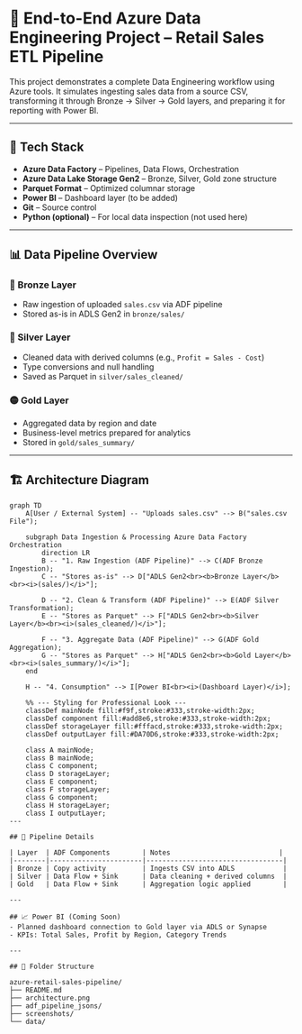 # 🚀 End-to-End Azure Data Engineering Project – Retail Sales ETL Pipeline

This project demonstrates a complete Data Engineering workflow using Azure tools. It simulates ingesting sales data from a source CSV, transforming it through Bronze → Silver → Gold layers, and preparing it for reporting with Power BI.

---

## 🧰 Tech Stack

- **Azure Data Factory** – Pipelines, Data Flows, Orchestration
- **Azure Data Lake Storage Gen2** – Bronze, Silver, Gold zone structure
- **Parquet Format** – Optimized columnar storage
- **Power BI** – Dashboard layer (to be added)
- **Git** – Source control
- **Python (optional)** – For local data inspection (not used here)

---

## 📊 Data Pipeline Overview

### 🔹 Bronze Layer
- Raw ingestion of uploaded `sales.csv` via ADF pipeline
- Stored as-is in ADLS Gen2 in `bronze/sales/`

### 🔸 Silver Layer
- Cleaned data with derived columns (e.g., `Profit = Sales - Cost`)
- Type conversions and null handling
- Saved as Parquet in `silver/sales_cleaned/`

### 🟡 Gold Layer
- Aggregated data by region and date
- Business-level metrics prepared for analytics
- Stored in `gold/sales_summary/`

---

## 🏗️ Architecture Diagram
```mermaid
graph TD
    A[User / External System] -- "Uploads sales.csv" --> B("sales.csv File");

    subgraph Data Ingestion & Processing Azure Data Factory Orchestration
        direction LR
        B -- "1. Raw Ingestion (ADF Pipeline)" --> C(ADF Bronze Ingestion);
        C -- "Stores as-is" --> D["ADLS Gen2<br><b>Bronze Layer</b><br><i>(sales/)</i>"];

        D -- "2. Clean & Transform (ADF Pipeline)" --> E(ADF Silver Transformation);
        E -- "Stores as Parquet" --> F["ADLS Gen2<br><b>Silver Layer</b><br><i>(sales_cleaned/)</i>"];

        F -- "3. Aggregate Data (ADF Pipeline)" --> G(ADF Gold Aggregation);
        G -- "Stores as Parquet" --> H["ADLS Gen2<br><b>Gold Layer</b><br><i>(sales_summary/)</i>"];
    end

    H -- "4. Consumption" --> I[Power BI<br><i>(Dashboard Layer)</i>];

    %% --- Styling for Professional Look ---
    classDef mainNode fill:#f9f,stroke:#333,stroke-width:2px;
    classDef component fill:#add8e6,stroke:#333,stroke-width:2px;
    classDef storageLayer fill:#fffacd,stroke:#333,stroke-width:2px;
    classDef outputLayer fill:#DA70D6,stroke:#333,stroke-width:2px;

    class A mainNode;
    class B mainNode;
    class C component;
    class D storageLayer;
    class E component;
    class F storageLayer;
    class G component;
    class H storageLayer;
    class I outputLayer;
---

## 🔁 Pipeline Details

| Layer  | ADF Components        | Notes                           |
|--------|-----------------------|----------------------------------|
| Bronze | Copy activity         | Ingests CSV into ADLS            |
| Silver | Data Flow + Sink      | Data cleaning + derived columns  |
| Gold   | Data Flow + Sink      | Aggregation logic applied        |

---

## 📈 Power BI (Coming Soon)
- Planned dashboard connection to Gold layer via ADLS or Synapse
- KPIs: Total Sales, Profit by Region, Category Trends

---

## 📂 Folder Structure

azure-retail-sales-pipeline/
├── README.md
├── architecture.png
├── adf_pipeline_jsons/
├── screenshots/
└── data/

